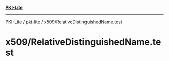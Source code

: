 [**PKI-Lite**](../../../README.md)

---

[PKI-Lite](../../../README.md) / [pki-lite](../../README.md) / x509/RelativeDistinguishedName.test

# x509/RelativeDistinguishedName.test
